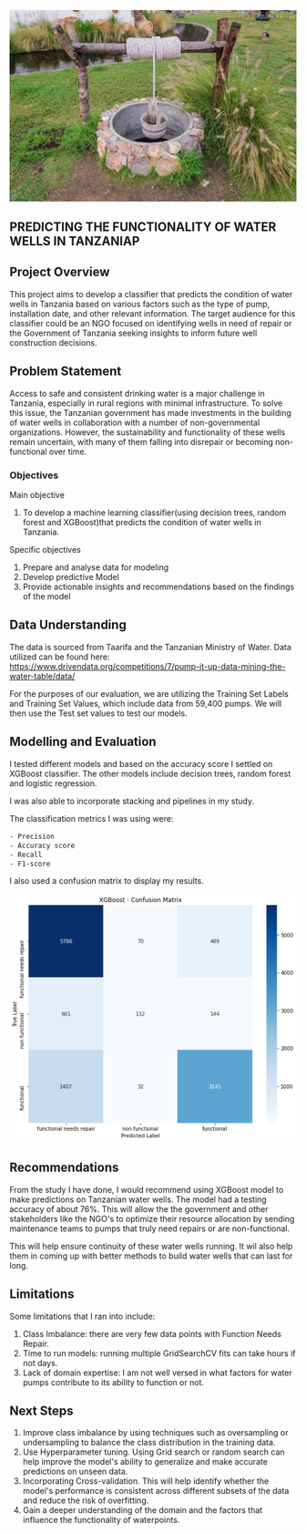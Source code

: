 ![Water wells](well_02.jpg)

##  PREDICTING THE FUNCTIONALITY OF WATER WELLS IN TANZANIAP

## Project Overview

This project aims to develop a classifier that predicts the condition of water wells in Tanzania based on various factors such as the type of pump, installation date, and other relevant information. The target audience for this classifier could be an NGO focused on identifying wells in need of repair or the Government of Tanzania seeking insights to inform future well construction decisions.

## Problem Statement

Access to safe and consistent drinking water is a major challenge in Tanzania, especially in rural regions with minimal infrastructure. To solve this issue, the Tanzanian government has made investments in the building of water wells in collaboration with a number of non-governmental organizations. However, the sustainability and functionality of these wells remain uncertain, with many of them falling into disrepair or becoming non-functional over time.

### Objectives

Main objective 
 1. To develop a machine learning classifier(using  decision trees, random forest and XGBoost)that predicts the condition of water wells in Tanzania.

Specific objectives
1. Prepare and analyse data for modeling
2. Develop predictive Model
3. Provide actionable insights and recommendations based on the findings of the model

## Data Understanding

The data is sourced from Taarifa and the Tanzanian Ministry of Water. Data utilized can be found here: https://www.drivendata.org/competitions/7/pump-it-up-data-mining-the-water-table/data/

For the purposes of our evaluation, we are utilizing the Training Set Labels and Training Set Values, which include data from 59,400 pumps. 
We will then use the Test set values to test our models.

## Modelling and Evaluation

I tested different models and based on the accuracy score I settled on XGBoost classifier. The other models include decision trees, random forest and logistic regression.

I was also able to incorporate stacking and pipelines in my study.

The classification metrics I was using were:

    - Precision
    - Accuracy score
    - Recall 
    - F1-score
I also used a confusion matrix to display my results. 

![Confusion Matrix](XGBoost.png)

## Recommendations

From the study I have done, I would recommend using XGBoost model to make predictions on Tanzanian water wells. The model had a testing accuracy of about 76%. This will allow the the government and other stakeholders like the NGO's to optimize their resource allocation by sending maintenance teams to pumps that truly need repairs or are non-functional. 

This will help ensure continuity of these water wells running. It wil also help them in coming up with better methods to build water wells that can last for long.

## Limitations

Some limitations that I ran into include:

1. Class Imbalance: there are very few data points with Function Needs Repair.
2. Time to run models: running multiple GridSearchCV fits can take hours if not days.
3. Lack of domain expertise: I am not well versed in what factors for water pumps contribute to its ability to function or not.

## Next Steps

1. Improve class imbalance by using techniques such as oversampling or undersampling to balance the class distribution in the training data. 
2. Use Hyperparameter tuning. Using Grid search or random search can help improve the model's ability to generalize and make accurate predictions on unseen data.
3. Incorporating Cross-validation. This will help identify whether the model's performance is consistent across different subsets of the data and reduce the risk of overfitting.
4. Gain a deeper understanding of the domain and the factors that influence the functionality of waterpoints.



